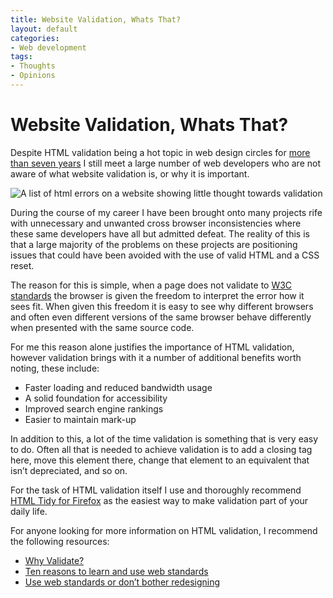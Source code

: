 ```yaml
---
title: Website Validation, Whats That?
layout: default
categories:
- Web development
tags:
- Thoughts
- Opinions
---
```

# Website Validation, Whats That?

Despite HTML validation being a hot topic in web design circles for [more than seven years][1] I still meet a large number of web developers who are not aware of what website validation is, or why it is important. 

 [1]: http://simplebits.com/notebook/2002/10/20/october-20-2002/

![A list of html errors on a website showing little thought towards validation][2]

 [2]: http://www.waynemoir.com/wp-content/uploads/2010/08/website-validation-problems.png "A list of html errors on a website showing little thought towards validation"

During the course of my career I have been brought onto many projects rife with unnecessary and unwanted cross browser inconsistencies where these same developers have all but admitted defeat. The reality of this is that a large majority of the problems on these projects are positioning issues that could have been avoided with the use of valid HTML and a CSS reset.

The reason for this is simple, when a page does not validate to [W3C standards][3] the browser is given the freedom to interpret the error how it sees fit. When given this freedom it is easy to see why different browsers and often even different versions of the same browser behave differently when presented with the same source code.

 [3]: http://validator.w3.org/

For me this reason alone justifies the importance of HTML validation, however validation brings with it a number of additional benefits worth noting, these include:

*   Faster loading and reduced bandwidth usage
*   A solid foundation for accessibility
*   Improved search engine rankings
*   Easier to maintain mark-up

In addition to this, a lot of the time validation is something that is very easy to do. Often all that is needed to achieve validation is to add a closing tag here, move this element there, change that element to an equivalent that isn’t depreciated, and so on.

For the task of HTML validation itself I use and thoroughly recommend [HTML Tidy for Firefox][4] as the easiest way to make validation part of your daily life.

 [4]: https://addons.mozilla.org/en-US/firefox/addon/249/

For anyone looking for more information on HTML validation, I recommend the following resources:

*   [Why Validate?][5]
*   [Ten reasons to learn and use web standards][6]
*   [Use web standards or don’t bother redesigning][7]

 [5]: http://validator.w3.org/docs/why.html
 [6]: http://www.456bereastreet.com/archive/200512/ten_reasons_to_learn_and_use_web_standards/
 [7]: http://www.456bereastreet.com/archive/200601/failed_redesigns_use_web_standards_or_dont_bother_redesigning/